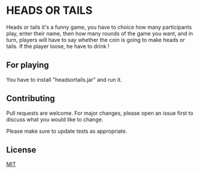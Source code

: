 # HEADS OR TAILS
Heads or tails it's a funny game, you have to choice how many participants play, enter their name, then how many rounds of the game you want, and in turn, 
players will have to say whether the coin is going to make heads or tails. If the player loose, he have to drink !

## For playing
You have to install "headsortails.jar" and run it.

## Contributing
Pull requests are welcome. For major changes, please open an issue first to discuss what you would like to change.

Please make sure to update tests as appropriate.

## License
[MIT](https://choosealicense.com/licenses/mit/)
